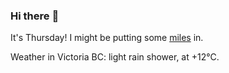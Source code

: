 ### Hi there :wave:

It's Thursday! I might be putting some [miles](https://www.strava.com/athletes/889963) in.

Weather in Victoria BC: light rain shower, at +12°C.
